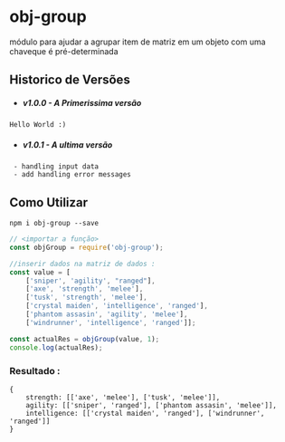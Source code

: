 # obj-group
módulo para ajudar a agrupar item de matriz em um objeto com uma chaveque é pré-determinada

## Historico de Versões
* ##### v1.0.0 - A Primerissima versão
```
Hello World :)
```
* ##### v1.0.1 - A ultima versão
``` 
 - handling input data
 - add handling error messages
```

## Como Utilizar

``` npm i obj-group --save ```

```javascript
// <importar a função>
const objGroup = require('obj-group');

//inserir dados na matriz de dados :
const value = [
    ['sniper', 'agility', "ranged"],
    ['axe', 'strength', 'melee'],
    ['tusk', 'strength', 'melee'],
    ['crystal maiden', 'intelligence', 'ranged'],
    ['phantom assasin', 'agility', 'melee'],
    ['windrunner', 'intelligence', 'ranged']];

const actualRes = objGroup(value, 1);
console.log(actualRes);

```
### Resultado :
```
{
    strength: [['axe', 'melee'], ['tusk', 'melee']],
    agility: [['sniper', 'ranged'], ['phantom assasin', 'melee']],
    intelligence: [['crystal maiden', 'ranged'], ['windrunner', 'ranged']]
}
```
